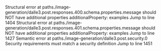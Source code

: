 Structural error at paths./image-generation/dalle3.post.responses.400.schema.properties.message
should NOT have additional properties
additionalProperty: examples
Jump to line 1404
Structural error at paths./image-generation/dalle3.post.responses.401.schema.properties.message
should NOT have additional properties
additionalProperty: examples
Jump to line 1427
Semantic error at paths./image-generation/dalle3.post.security.0
Security requirements must match a security definition
Jump to line 1451
